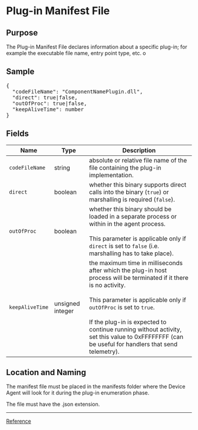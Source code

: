 # Plug-in Manifest File

## Purpose

The Plug-in Manifest File declares information about a specific plug-in; for example the executable file name, entry point type, etc.
o
## Sample

<pre>
{
  "codeFileName": "ComponentNamePlugin.dll",
  "direct": true|false,
  "outOfProc": true|false,
  "keepAliveTime": number
}
</pre>

## Fields

| Name | Type | Description |
|-----|-----|-----|
| `codeFileName` | string | absolute or relative file name of the file containing the plug-in implementation. |
| `direct` | boolean | whether this binary supports direct calls into the binary (`true`) or marshalling is required (`false`). |
| `outOfProc` | boolean | whether this binary should be loaded in a separate process or within in the agent process.<br/><br/>This parameter is applicable only if `direct` is set to `false` (i.e. marshalling has to take place). |
| `keepAliveTime` | unsigned integer | the maximum time in milliseconds after which the plug-in host process will be terminated if it there is no activity.<br/><br/>This parameter is applicable only if `outOfProc` is set to `true`.<br/><br/>If the plug-in is expected to continue running without activity, set this value to 0xFFFFFFFF (can be useful for handlers that send telemetry).|

## Location and Naming

The manifest file must be placed in the manifests folder where the Device Agent will look for it during the plug-in enumeration phase.

The file must have the .json extension.

----

[Reference](../reference.md)
